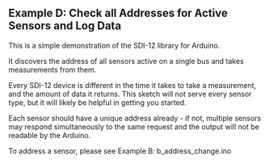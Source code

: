 [//]: # ( @page example_d_page Example D: Check all Addresses for Active Sensors and Log Data )
## Example D: Check all Addresses for Active Sensors and Log Data

This is a simple demonstration of the SDI-12 library for Arduino.

It discovers the address of all sensors active on a single bus and takes measurements from them.

Every SDI-12 device is different in the time it takes to take a measurement, and the amount of data it returns.  This sketch will not serve every sensor type, but it will likely be helpful in getting you started.

Each sensor should have a unique address already - if not, multiple sensors may respond simultaneously to the same request and the output will not be readable by the Arduino.

To address a sensor, please see Example B: b_address_change.ino

[//]: # ( @section d_simple_logger_pio PlatformIO Configuration )

[//]: # ( @example{lineno} d_simple_logger.ino @m_examplenavigation{examples_page,} @m_footernavigation )

[//]: # ( @include{lineno} d_simple_logger/platformio.ini )

[//]: # ( @section d_simple_logger_code The Complete Example )
